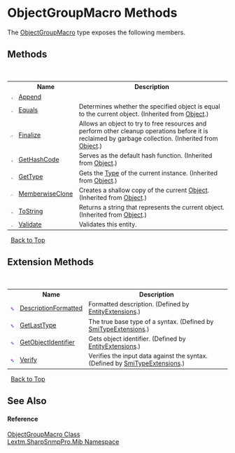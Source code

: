 # ObjectGroupMacro Methods
 

The <a href="T_Lextm_SharpSnmpPro_Mib_ObjectGroupMacro">ObjectGroupMacro</a> type exposes the following members.


## Methods
&nbsp;<table><tr><th></th><th>Name</th><th>Description</th></tr><tr><td>![Public method](media/pubmethod.gif "Public method")</td><td><a href="M_Lextm_SharpSnmpPro_Mib_ObjectGroupMacro_Append">Append</a></td><td /></tr><tr><td>![Public method](media/pubmethod.gif "Public method")</td><td><a href="https://docs.microsoft.com/dotnet/api/system.object.equals#System_Object_Equals_System_Object_" target="_blank" rel="noopener noreferrer">Equals</a></td><td>
Determines whether the specified object is equal to the current object.
 (Inherited from <a href="https://docs.microsoft.com/dotnet/api/system.object" target="_blank" rel="noopener noreferrer">Object</a>.)</td></tr><tr><td>![Protected method](media/protmethod.gif "Protected method")</td><td><a href="https://docs.microsoft.com/dotnet/api/system.object.finalize#System_Object_Finalize" target="_blank" rel="noopener noreferrer">Finalize</a></td><td>
Allows an object to try to free resources and perform other cleanup operations before it is reclaimed by garbage collection.
 (Inherited from <a href="https://docs.microsoft.com/dotnet/api/system.object" target="_blank" rel="noopener noreferrer">Object</a>.)</td></tr><tr><td>![Public method](media/pubmethod.gif "Public method")</td><td><a href="https://docs.microsoft.com/dotnet/api/system.object.gethashcode#System_Object_GetHashCode" target="_blank" rel="noopener noreferrer">GetHashCode</a></td><td>
Serves as the default hash function.
 (Inherited from <a href="https://docs.microsoft.com/dotnet/api/system.object" target="_blank" rel="noopener noreferrer">Object</a>.)</td></tr><tr><td>![Public method](media/pubmethod.gif "Public method")</td><td><a href="https://docs.microsoft.com/dotnet/api/system.object.gettype#System_Object_GetType" target="_blank" rel="noopener noreferrer">GetType</a></td><td>
Gets the <a href="https://docs.microsoft.com/dotnet/api/system.type" target="_blank" rel="noopener noreferrer">Type</a> of the current instance.
 (Inherited from <a href="https://docs.microsoft.com/dotnet/api/system.object" target="_blank" rel="noopener noreferrer">Object</a>.)</td></tr><tr><td>![Protected method](media/protmethod.gif "Protected method")</td><td><a href="https://docs.microsoft.com/dotnet/api/system.object.memberwiseclone#System_Object_MemberwiseClone" target="_blank" rel="noopener noreferrer">MemberwiseClone</a></td><td>
Creates a shallow copy of the current <a href="https://docs.microsoft.com/dotnet/api/system.object" target="_blank" rel="noopener noreferrer">Object</a>.
 (Inherited from <a href="https://docs.microsoft.com/dotnet/api/system.object" target="_blank" rel="noopener noreferrer">Object</a>.)</td></tr><tr><td>![Public method](media/pubmethod.gif "Public method")</td><td><a href="https://docs.microsoft.com/dotnet/api/system.object.tostring#System_Object_ToString" target="_blank" rel="noopener noreferrer">ToString</a></td><td>
Returns a string that represents the current object.
 (Inherited from <a href="https://docs.microsoft.com/dotnet/api/system.object" target="_blank" rel="noopener noreferrer">Object</a>.)</td></tr><tr><td>![Public method](media/pubmethod.gif "Public method")</td><td><a href="M_Lextm_SharpSnmpPro_Mib_ObjectGroupMacro_Validate">Validate</a></td><td>
Validates this entity.</td></tr></table>&nbsp;
<a href="#objectgroupmacro-methods">Back to Top</a>

## Extension Methods
&nbsp;<table><tr><th></th><th>Name</th><th>Description</th></tr><tr><td>![Public Extension Method](media/pubextension.gif "Public Extension Method")</td><td><a href="M_Lextm_SharpSnmpPro_Mib_EntityExtensions_DescriptionFormatted">DescriptionFormatted</a></td><td>
Formatted description.
 (Defined by <a href="T_Lextm_SharpSnmpPro_Mib_EntityExtensions">EntityExtensions</a>.)</td></tr><tr><td>![Public Extension Method](media/pubextension.gif "Public Extension Method")</td><td><a href="M_Lextm_SharpSnmpPro_Mib_SmiTypeExtensions_GetLastType">GetLastType</a></td><td>
The true base type of a syntax.
 (Defined by <a href="T_Lextm_SharpSnmpPro_Mib_SmiTypeExtensions">SmiTypeExtensions</a>.)</td></tr><tr><td>![Public Extension Method](media/pubextension.gif "Public Extension Method")</td><td><a href="M_Lextm_SharpSnmpPro_Mib_EntityExtensions_GetObjectIdentifier">GetObjectIdentifier</a></td><td>
Gets object identifier.
 (Defined by <a href="T_Lextm_SharpSnmpPro_Mib_EntityExtensions">EntityExtensions</a>.)</td></tr><tr><td>![Public Extension Method](media/pubextension.gif "Public Extension Method")</td><td><a href="M_Lextm_SharpSnmpPro_Mib_SmiTypeExtensions_Verify">Verify</a></td><td>
Verifies the input data against the syntax.
 (Defined by <a href="T_Lextm_SharpSnmpPro_Mib_SmiTypeExtensions">SmiTypeExtensions</a>.)</td></tr></table>&nbsp;
<a href="#objectgroupmacro-methods">Back to Top</a>

## See Also


#### Reference
<a href="T_Lextm_SharpSnmpPro_Mib_ObjectGroupMacro">ObjectGroupMacro Class</a><br /><a href="N_Lextm_SharpSnmpPro_Mib">Lextm.SharpSnmpPro.Mib Namespace</a><br />